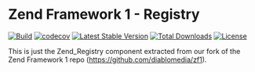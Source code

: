 # Zend Framework 1 - Registry

[![Build](https://github.com/diablomedia/zf1-registry/workflows/Build/badge.svg?event=push)](https://github.com/diablomedia/zf1-registry/actions?query=workflow%3ABuild+event%3Apush)
[![codecov](https://codecov.io/gh/diablomedia/zf1-registry/branch/master/graph/badge.svg)](https://codecov.io/gh/diablomedia/zf1-registry)
[![Latest Stable Version](https://poser.pugx.org/fragotesac/zf1-registry/v/stable)](https://packagist.org/packages/fragotesac/zf1-registry)
[![Total Downloads](https://poser.pugx.org/fragotesac/zf1-registry/downloads)](https://packagist.org/packages/fragotesac/zf1-registry)
[![License](https://poser.pugx.org/fragotesac/zf1-registry/license)](https://packagist.org/packages/fragotesac/zf1-registry)

This is just the Zend_Registry component extracted from our fork of the Zend Framework 1 repo (https://github.com/diablomedia/zf1).
